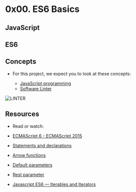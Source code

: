 # 0x00. ES6 Basics

## JavaScript

## ES6

## Concepts

- For this project, we expect you to look at these concepts:

	- [JavaScript programming](#javascript-programming)
	- [Software Linter](#software-linter)

![LINTER](https://private-user-images.githubusercontent.com/125453474/293857653-9addde3f-8461-4a69-8f35-deb69c78fe62.png?jwt=eyJhbGciOiJIUzI1NiIsInR5cCI6IkpXVCJ9.eyJpc3MiOiJnaXRodWIuY29tIiwiYXVkIjoicmF3LmdpdGh1YnVzZXJjb250ZW50LmNvbSIsImtleSI6ImtleTUiLCJleHAiOjE3MTkzOTk4NjYsIm5iZiI6MTcxOTM5OTU2NiwicGF0aCI6Ii8xMjU0NTM0NzQvMjkzODU3NjUzLTlhZGRkZTNmLTg0NjEtNGE2OS04ZjM1LWRlYjY5Yzc4ZmU2Mi5wbmc_WC1BbXotQWxnb3JpdGhtPUFXUzQtSE1BQy1TSEEyNTYmWC1BbXotQ3JlZGVudGlhbD1BS0lBVkNPRFlMU0E1M1BRSzRaQSUyRjIwMjQwNjI2JTJGdXMtZWFzdC0xJTJGczMlMkZhd3M0X3JlcXVlc3QmWC1BbXotRGF0ZT0yMDI0MDYyNlQxMDU5MjZaJlgtQW16LUV4cGlyZXM9MzAwJlgtQW16LVNpZ25hdHVyZT00MWQ1MWU4ZThkYjdhN2YyOTdlZDc5NjViYWJhNGJhNjEzYmRjNDVhMDE2YjNjNGM3M2YzNmE1ZTNiMWFlODVlJlgtQW16LVNpZ25lZEhlYWRlcnM9aG9zdCZhY3Rvcl9pZD0wJmtleV9pZD0wJnJlcG9faWQ9MCJ9.mR6pW4T-SFhw65-Ck2vVjUDhTj125OJR_9PsxBXA_Xw)

## Resources

- Read or watch:

- [ECMAScript 6 - ECMAScript 2015](https://www.w3schools.com/js/js_es6.asp)
- [Statements and declarations](#https://developer.mozilla.org/en-US/docs/Web/JavaScript/Reference/Statements)
- [Arrow functions](#https://developer.mozilla.org/en-US/docs/Web/JavaScript/Reference/Functions/Arrow_functions)
- [Default parameters](#https://developer.mozilla.org/en-US/docs/Web/JavaScript/Reference/Functions/Default_parameters)
- [Rest parameter](#https://developer.mozilla.org/en-US/docs/Web/JavaScript/Reference/Functions/rest_parameters)
- [Javascript ES6 — Iterables and Iterators](#https://towardsdatascience.com/javascript-es6-iterables-and-iterators-de18b54f4d4)
